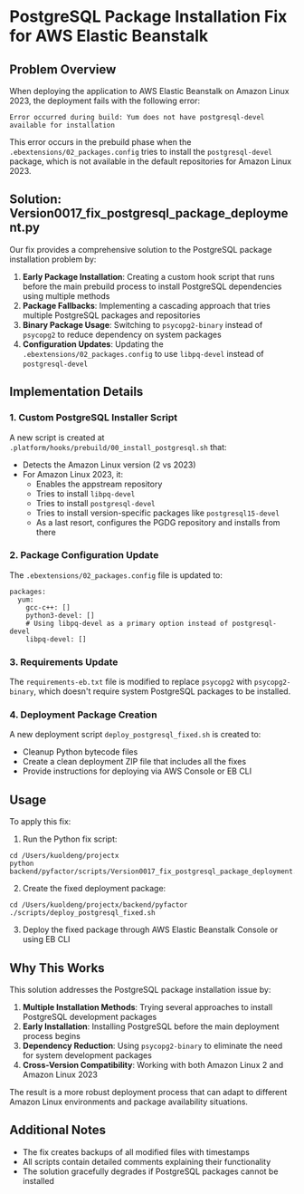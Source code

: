 # PostgreSQL Package Installation Fix for AWS Elastic Beanstalk

## Problem Overview

When deploying the application to AWS Elastic Beanstalk on Amazon Linux 2023, the deployment fails with the following error:

```
Error occurred during build: Yum does not have postgresql-devel available for installation
```

This error occurs in the prebuild phase when the `.ebextensions/02_packages.config` tries to install the `postgresql-devel` package, which is not available in the default repositories for Amazon Linux 2023.

## Solution: Version0017_fix_postgresql_package_deployment.py

Our fix provides a comprehensive solution to the PostgreSQL package installation problem by:

1. **Early Package Installation**: Creating a custom hook script that runs before the main prebuild process to install PostgreSQL dependencies using multiple methods
2. **Package Fallbacks**: Implementing a cascading approach that tries multiple PostgreSQL packages and repositories
3. **Binary Package Usage**: Switching to `psycopg2-binary` instead of `psycopg2` to reduce dependency on system packages
4. **Configuration Updates**: Updating the `.ebextensions/02_packages.config` to use `libpq-devel` instead of `postgresql-devel`

## Implementation Details

### 1. Custom PostgreSQL Installer Script

A new script is created at `.platform/hooks/prebuild/00_install_postgresql.sh` that:

- Detects the Amazon Linux version (2 vs 2023)
- For Amazon Linux 2023, it:
  - Enables the appstream repository
  - Tries to install `libpq-devel`
  - Tries to install `postgresql-devel`
  - Tries to install version-specific packages like `postgresql15-devel`
  - As a last resort, configures the PGDG repository and installs from there

### 2. Package Configuration Update

The `.ebextensions/02_packages.config` file is updated to:

```
packages:
  yum:
    gcc-c++: []
    python3-devel: []
    # Using libpq-devel as a primary option instead of postgresql-devel
    libpq-devel: []
```

### 3. Requirements Update

The `requirements-eb.txt` file is modified to replace `psycopg2` with `psycopg2-binary`, which doesn't require system PostgreSQL packages to be installed.

### 4. Deployment Package Creation

A new deployment script `deploy_postgresql_fixed.sh` is created to:

- Cleanup Python bytecode files
- Create a clean deployment ZIP file that includes all the fixes
- Provide instructions for deploying via AWS Console or EB CLI

## Usage

To apply this fix:

1. Run the Python fix script:
```
cd /Users/kuoldeng/projectx
python backend/pyfactor/scripts/Version0017_fix_postgresql_package_deployment.py
```

2. Create the fixed deployment package:
```
cd /Users/kuoldeng/projectx/backend/pyfactor
./scripts/deploy_postgresql_fixed.sh
```

3. Deploy the fixed package through AWS Elastic Beanstalk Console or using EB CLI

## Why This Works

This solution addresses the PostgreSQL package installation issue by:

1. **Multiple Installation Methods**: Trying several approaches to install PostgreSQL development packages
2. **Early Installation**: Installing PostgreSQL before the main deployment process begins
3. **Dependency Reduction**: Using `psycopg2-binary` to eliminate the need for system development packages
4. **Cross-Version Compatibility**: Working with both Amazon Linux 2 and Amazon Linux 2023

The result is a more robust deployment process that can adapt to different Amazon Linux environments and package availability situations.

## Additional Notes

- The fix creates backups of all modified files with timestamps
- All scripts contain detailed comments explaining their functionality
- The solution gracefully degrades if PostgreSQL packages cannot be installed
